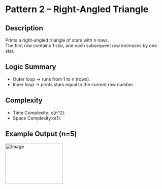 # Pattern 2 – Right-Angled Triangle

## Description
Prints a right-angled triangle of stars with n rows.  
The first row contains 1 star, and each subsequent row increases by one star.

## Logic Summary
- Outer loop → runs from 1 to n (rows).
- Inner loop → prints stars equal to the current row number.

## Complexity
- Time Complexity: o(n^2).
- Space Complexity:o(1).

## Example Output (n=5)
<img width="181" height="128" alt="Image" src="https://github.com/user-attachments/assets/e3bda3f4-8e9e-4583-a727-537058a79280" />
